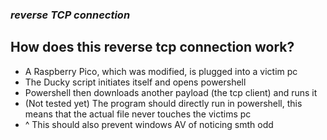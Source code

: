 ### *reverse TCP connection*

## How does this reverse tcp connection work?
- A Raspberry Pico, which was modified, is plugged into a victim pc
- The Ducky script initiates itself and opens powershell
- Powershell then downloads another payload (the tcp client) and runs it
- (Not tested yet) The program should directly run in powershell, this means that the actual file never touches the victims pc
- ^ This should also prevent windows AV of noticing smth odd